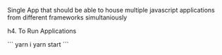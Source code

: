 Single App that should be able to house multiple javascript applications from different frameworks simultaniously

h4. To Run Applications

\```
 yarn i
 yarn start
\```